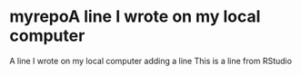 # myrepoA line I wrote on my local computer
A line I wrote on my local computer
adding a line
This is a line from RStudio